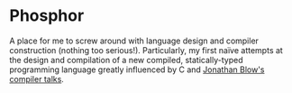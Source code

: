 # Phosphor

A place for me to screw around with language design and compiler construction (nothing too serious!). Particularly, my first naïve attempts at the design and compilation of a new compiled, statically-typed programming language greatly influenced by C and [Jonathan Blow's compiler talks](https://www.youtube.com/user/jblow888).
